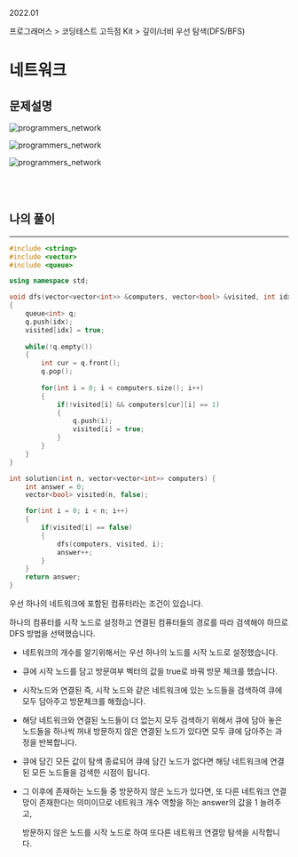 2022.01

프로그래머스 > 코딩테스트 고득점 Kit > 깊이/너비 우선 탐색(DFS/BFS)

# 네트워크


## 문제설명

<img src="https://user-images.githubusercontent.com/80774412/206369839-c1fd6a64-8b19-45e9-91a7-5ca406e0cb9c.PNG" title="programmers_network"></img>

<img src="https://user-images.githubusercontent.com/80774412/206370015-2585cd6a-5d3b-4a4e-aa09-02836c6f1486.PNG" title="programmers_network"></img>

<img src="https://user-images.githubusercontent.com/80774412/206370062-4ce0e95e-1128-4a9d-8724-f07ab93d2bb1.PNG" title="programmers_network"></img>


<br><Br>

## 나의 풀이
---

```c++
#include <string>
#include <vector>
#include <queue>

using namespace std;

void dfs(vector<vector<int>> &computers, vector<bool> &visited, int idx)
{
    queue<int> q;
    q.push(idx);
    visited[idx] = true;
    
    while(!q.empty())
    {
        int cur = q.front();
        q.pop();
        
        for(int i = 0; i < computers.size(); i++)
        {
            if(!visited[i] && computers[cur][i] == 1)
            {
                q.push(i);
                visited[i] = true;
            }
        }
    }
}

int solution(int n, vector<vector<int>> computers) {
    int answer = 0;
    vector<bool> visited(n, false);

    for(int i = 0; i < n; i++)
    {
        if(visited[i] == false)
        {
            dfs(computers, visited, i);
            answer++;
        }
    }
    return answer;
}
```
우선 하나의 네트워크에 포함된 컴퓨터라는 조건이 있습니다.

하나의 컴퓨터를 시작 노드로 설정하고 연결된 컴퓨터들의 경로를 따라 검색해야 하므로 DFS 방법을 선택했습니다.

* 네트워크의 개수를 알기위해서는 우선 하나의 노드를 시작 노드로 설정했습니다.

* 큐에 시작 노드를 담고 방문여부 벡터의 값을 true로 바꿔 방문 체크를 했습니다.

* 시작노드와 연결된 즉, 시작 노드와 같은 네트워크에 있는 노드들을 검색하여 큐에 모두 담아주고 방문체크를 해줬습니다.

* 해당 네트워크와 연결된 노드들이 더 없는지 모두 검색하기 위해서 큐에 담아 놓은 노드들을 하나씩 꺼내 방문하지 않은 연결된 노드가 있다면 모두 큐에 담아주는 과정을 반복합니다.

* 큐에 담긴 모든 값이 탐색 종료되어 큐에 담긴 노드가 없다면 해당 네트워크에 연결된 모든 노드들을 검색한 시점이 됩니다.

* 그 이후에 존재하는 노드들 중 방문하지 않은 노드가 있다면, 또 다른 네트워크 연결망이 존재한다는 의미이므로 네트워크 개수 역할을 하는 answer의 값을 1 늘려주고,

    방문하지 않은 노드를 시작 노드로 하여 또다른 네트워크 연결망 탐색을 시작합니다.<br><Br>

